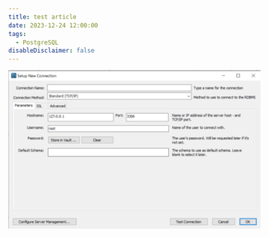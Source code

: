 ```yaml
---
title: test article
date: 2023-12-24 12:00:00
tags:
  - PostgreSQL
disableDisclaimer: false
---
```


![](./sample/VPN1.png)